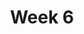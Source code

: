 ---
    title: Week 6
    weekNumber: 6
    days:
      - date: 2022-10-31
        events:
          "**LEC 16**{: .label .label-lecture } Hypothesis Testing, Continued":
            "[CIT 11.2-11.4](https://inferentialthinking.com/chapters/11/2/Multiple_Categories.html)"
                
          "**DIS 6**{: .label .label-disc } Midterm Solutions and Hypothesis Testing":
      - date: 2022-11-1
        events:
          
          "**PROJ**{: .label .label-proj } **Midterm Project**":
      - date: 2022-11-2
        events:
          "**LEC 17**{: .label .label-lecture } Permutation Testing":
            "[CIT 12.0-12.1](https://inferentialthinking.com/chapters/12/Comparing_Two_Samples.html)"
                
      - date: 2022-11-4
        events:
          "**LEC 18**{: .label .label-lecture } Causality, Bootstrapping":
            "[CIT 12.2-13.2](https://inferentialthinking.com/chapters/12/2/Causality.html)"
                
      - date: 2022-11-5
        events:
          
          "**Lab 5**{: .label .label-lab } **Simulation, Sampling, and Hypothesis Testing**":
---
